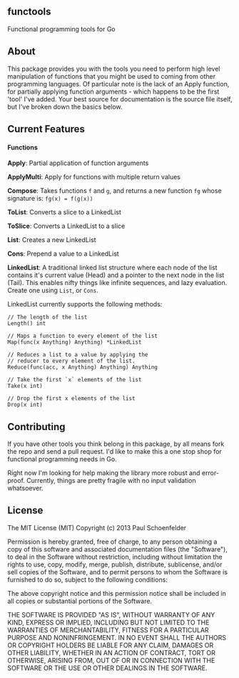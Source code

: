 ## functools

Functional programming tools for Go

## About

This package provides you with the tools you need to perform high level manipulation of functions that you might be used to coming from other programming languages. Of particular note is the lack of an Apply function, for partially applying function arguments - which happens to be the first 'tool' I've added. Your best source for documentation is the source file itself, but I've broken down the basics below.

## Current Features

#### Functions

**Apply**: Partial application of function arguments

**ApplyMulti**: Apply for functions with multiple return values

**Compose**: Takes functions `f` and `g`, and returns a new function `fg` whose signature is: `fg(x) = f(g(x))`

**ToList**: Converts a slice to a LinkedList

**ToSlice**: Converts a LinkedList to a slice

**List**: Creates a new LinkedList

**Cons**: Prepend a value to a LinkedList

**LinkedList**: A traditional linked list structure where each node of the list contains it's current value (Head) and a pointer to the next node in the list (Tail). This enables nifty things like infinite sequences, and lazy evaluation. Create one using `List`, or `Cons`.

LinkedList currently supports the following methods:

```
// The length of the list
Length() int

// Maps a function to every element of the list
Map(func(x Anything) Anything) *LinkedList

// Reduces a list to a value by applying the 
// reducer to every element of the list.
Reduce(func(acc, x Anything) Anything) Anything 

// Take the first `x` elements of the list
Take(x int)

// Drop the first x elements of the list
Drop(x int)
```


## Contributing

If you have other tools you think belong in this package, by all means fork the repo and send a pull request. I'd like to make this a one stop shop for functional programming needs in Go.

Right now I'm looking for help making the library more robust and error-proof. Currently, things are pretty fragile with no input validation whatsoever.

## License

The MIT License (MIT)
Copyright (c) 2013 Paul Schoenfelder

Permission is hereby granted, free of charge, to any person obtaining a copy of this software and associated documentation files (the "Software"), to deal in the Software without restriction, including without limitation the rights to use, copy, modify, merge, publish, distribute, sublicense, and/or sell copies of the Software, and to permit persons to whom the Software is furnished to do so, subject to the following conditions:

The above copyright notice and this permission notice shall be included in all copies or substantial portions of the Software.

THE SOFTWARE IS PROVIDED "AS IS", WITHOUT WARRANTY OF ANY KIND, EXPRESS OR IMPLIED, INCLUDING BUT NOT LIMITED TO THE WARRANTIES OF MERCHANTABILITY, FITNESS FOR A PARTICULAR PURPOSE AND NONINFRINGEMENT. IN NO EVENT SHALL THE AUTHORS OR COPYRIGHT HOLDERS BE LIABLE FOR ANY CLAIM, DAMAGES OR OTHER LIABILITY, WHETHER IN AN ACTION OF CONTRACT, TORT OR OTHERWISE, ARISING FROM, OUT OF OR IN CONNECTION WITH THE SOFTWARE OR THE USE OR OTHER DEALINGS IN THE SOFTWARE.